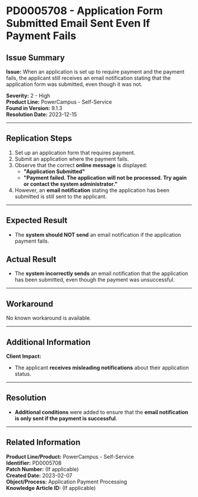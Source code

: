 # PD0005708 - Application Form Submitted Email Sent Even If Payment Fails

## Issue Summary
**Issue:** When an application is set up to require payment and the payment fails, the applicant still receives an email notification stating that the application form was submitted, even though it was not.

**Severity:** 2 - High  
**Product Line:** PowerCampus - Self-Service  
**Found in Version:** 9.1.3  
**Resolution Date:** 2023-12-15  

---

## Replication Steps
1. Set up an application form that requires payment.
2. Submit an application where the payment fails.
3. Observe that the correct **online message** is displayed:
   - **"Application Submitted"**
   - **"Payment failed. The application will not be processed. Try again or contact the system administrator."**
4. However, an **email notification** stating the application has been submitted is still sent to the applicant.

---

## Expected Result
- The **system should NOT send** an email notification if the application payment fails.

## Actual Result
- The **system incorrectly sends** an email notification that the application has been submitted, even though the payment was unsuccessful.

---

## Workaround
No known workaround is available.

---

## Additional Information
**Client Impact:**
- The applicant **receives misleading notifications** about their application status.

---

## Resolution
- **Additional conditions** were added to ensure that the **email notification is only sent if the payment is successful**.

---

## Related Information
**Product Line/Product:** PowerCampus - Self-Service  
**Identifier:** PD0005708  
**Patch Number:** (If applicable)  
**Created Date:** 2023-02-07  
**Object/Process:** Application Payment Processing  
**Knowledge Article ID:** (If applicable)
